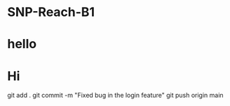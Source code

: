 # SNP-Reach-B1
# hello
# Hi
<!--->
git add .
git commit -m "Fixed bug in the login feature"
git push origin main
<!--->
